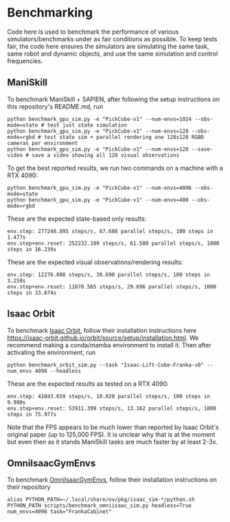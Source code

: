 # Benchmarking

Code here is used to benchmark the performance of various simulators/benchmarks under as fair conditions as possible. To keep tests fair, the code here ensures the simulators are simulating the same task, same robot and dynamic objects, and use the same simulation and control frequencies. 


## ManiSkill

To benchmark ManiSkill + SAPIEN, after following the setup instructions on this repository's README.md, run

```
python benchmark_gpu_sim.py -e "PickCube-v1" --num-envs=1024 --obs-mode=state # test just state simulation
python benchmark_gpu_sim.py -e "PickCube-v1" --num-envs=128 --obs-mode=rgbd # test state sim + parallel rendering one 128x128 RGBD cameras per environment
python benchmark_gpu_sim.py -e "PickCube-v1" --num-envs=128 --save-video # save a video showing all 128 visual observations
```


To get the best reported results, we run two commands on a machine with a RTX 4090:
```
python benchmark_gpu_sim.py -e "PickCube-v1" --num-envs=4096 --obs-mode=state
python benchmark_gpu_sim.py -e "PickCube-v1" --num-envs=400 --obs-mode=rgbd
```

These are the expected state-based only results:
```
env.step: 277248.895 steps/s, 67.688 parallel steps/s, 100 steps in 1.477s
env.step+env.reset: 252232.109 steps/s, 61.580 parallel steps/s, 1000 steps in 16.239s
```

These are the expected visual observations/rendering results:
```
env.step: 12276.080 steps/s, 30.690 parallel steps/s, 100 steps in 3.258s
env.step+env.reset: 11878.565 steps/s, 29.696 parallel steps/s, 1000 steps in 33.674s
```


## Isaac Orbit

To benchmark [Isaac Orbit](https://github.com/NVIDIA-Omniverse/orbit), follow their installation instructions here https://isaac-orbit.github.io/orbit/source/setup/installation.html. We recommend making a conda/mamba environment to install it. Then after activating the environment, run

```
python benchmark_orbit_sim.py --task "Isaac-Lift-Cube-Franka-v0" --num_envs 4096 --headless
```

These are the expected results as tested on a RTX 4090:
```
env.step: 41043.659 steps/s, 10.020 parallel steps/s, 100 steps in 9.980s
env.step+env.reset: 53911.399 steps/s, 13.162 parallel steps/s, 1000 steps in 75.977s
```

Note that the FPS appears to be much lower than reported by Isaac Orbit's original paper (up to 125,000 FPS). It is unclear why that is at the moment but even then as it stands ManiSkill tasks are much faster by at least 2-3x.

## OmniIsaacGymEnvs

To benchmark [OmniIsaacGymEnvs](https://github.com/NVIDIA-Omniverse/OmniIsaacGymEnvs), follow their installation instructions on their repository 

```
alias PYTHON_PATH=~/.local/share/ov/pkg/isaac_sim-*/python.sh
PYTHON_PATH scripts/benchmark_omniisaac_sim.py headless=True num_envs=4096 task="FrankaCabinet"
```

<!-- 
## RoboSuite

To benchmark [Robosuite](https://github.com/ARISE-Initiative/robosuite) (powered by Mujoco), run

Note that RoboSuite currently has not integrated the new MJX which brings GPU parallelized simulation so speeds here are expectedly much lower. Once MJX is supported we will benchmark their GPU simulation properly. -->

